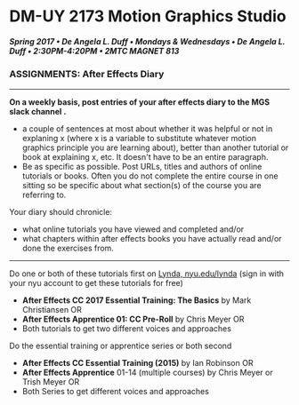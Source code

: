 # DM-UY 2173 Motion Graphics Studio

##### Spring 2017 • De Angela L. Duff • Mondays & Wednesdays • De Angela L. Duff • 2:30PM-4:20PM • 2MTC MAGNET 813

### ASSIGNMENTS: After Effects Diary
 ---

**On a weekly basis, post entries of your after effects diary to the MGS slack channel .** 
* a couple of sentences at most about whether it was helpful or not in explaning x (where x is a variable to substitute whatever motion graphics principle you are learning about), better than another tutorial or book at explaining x, etc. It doesn't have to be an entire paragraph.
* Be as specific as possible. Post URLs, titles and authors of online tutorials or books. Often you do not complete the entire course in one sitting so be specific about what section(s) of the course you are referring to.

Your diary should chronicle: 
* what online tutorials you have viewed and completed and/or 
* what chapters within after effects books you have actually read and/or done the exercises from.

---
Do one or both of these tutorials first on [Lynda, nyu.edu/lynda](http://nyu.edu/lynda) (sign in with your nyu account to get these tutorials for free)
* **After Effects CC 2017 Essential Training: The Basics** by Mark Christiansen OR 
* **After Effects Apprentice 01: CC Pre-Roll** by Chris Meyer OR 
* Both tutorials to get two different voices and approaches

Do the essential training or apprentice series or both second
* **After Effects CC Essential Training (2015)** by Ian Robinson OR 
* **After Effects Apprentice** 01-14 (multiple courses) by Chris Meyer or Trish Meyer OR 
* Both Series to get different voices and approaches

